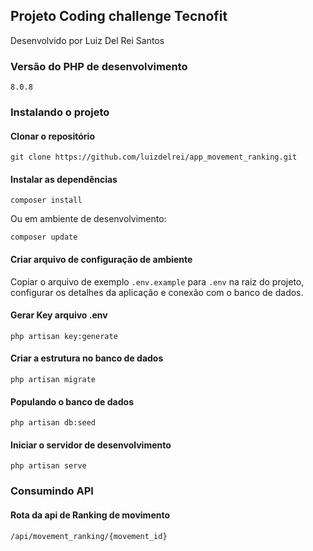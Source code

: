 ## Projeto Coding challenge Tecnofit

Desenvolvido por Luiz Del Rei Santos

### Versão do PHP de desenvolvimento

```
8.0.8
```

### Instalando o projeto

#### Clonar o repositório

```
git clone https://github.com/luizdelrei/app_movement_ranking.git
```

#### Instalar as dependências

```
composer install
```

Ou em ambiente de desenvolvimento:

```
composer update
```

#### Criar arquivo de configuração de ambiente

Copiar o arquivo de exemplo `.env.example` para `.env` na raiz do projeto, configurar os detalhes da aplicação e conexão com o banco de dados.

#### Gerar Key arquivo .env

```
php artisan key:generate
```

#### Criar a estrutura no banco de dados

```
php artisan migrate
```

#### Populando o banco de dados

```
php artisan db:seed
```

#### Iniciar o servidor de desenvolvimento

```
php artisan serve
```

### Consumindo API

#### Rota da api de Ranking de movimento

```
/api/movement_ranking/{movement_id}
```
